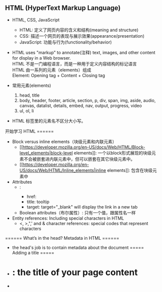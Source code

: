 ## HTML (HyperText Markup Language)
* HTML, CSS, JavaScript
    * HTML: 定义了网页内容的含义和结构(meaning and structure)
    * CSS: 描述一个网页的表现与展示效果(appearance/presentation)
    * JavaScript: 功能与行为(functionality/behavior)

* HTML uses "markup" to annotate(注释) text, images, and other content for display in a Web browser.  
  HTML 不是一门编程语言，而是一种用于定义内容结构的标记语言  
  HTML 由一系列的元素（elements）组成  
  Element: Opening tag + Content + Closing tag

* 常用元素(elements)  
    1. head, title
    2. body, header, footer, article, section, p, div, span, img, aside, audio, canvas, datalist, details, embed, nav, output, progress, video
    3. ul, ol, li

* HTML 标签里的元素名不区分大小写。








 开始学习 HTML ======
  * Block versus inline elements（块级元素和内联元素）
    * [[https://developer.mozilla.org/en-US/docs/Web/HTML/Block-level_elements|block-level elements]]: 一个以block形式展现的块级元素不会被嵌套进内联元素中，但可以嵌套在其它块级元素中。
    * [[https://developer.mozilla.org/en-US/docs/Web/HTML/Inline_elements|inline elements]]: 包含在块级元素中
  * Attributes
    * <a>: 
      * href: 
      * title: tooltip
      * target: target="_blank" will display the link in a new tab
    * Boolean attributes（布尔属性）: 只有一个值，跟属性名一样
  * Entity references: Including special characters in HTML
    * <, >,",' and &
      character references: special codes that represent characters
      
      
====== What’s in the head? Metadata in HTML ======
  * the head's job is to contain metadata about the document
===== Adding a title =====
  * <h1>:  the title of your page content
  * <title>: metadata that represents the title of the overall HTML document (not the document's content.)
===== Metadata: the <meta> element =====
  * Metadata is data that describes data
===== Adding an author and description =====
  * name, content
===== Adding custom icons to your site =====


